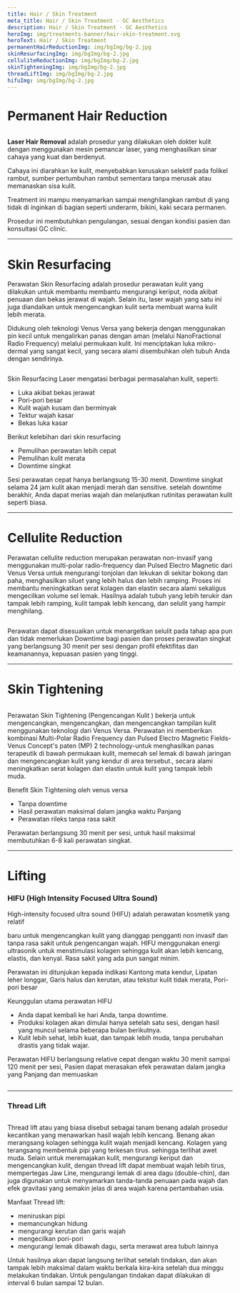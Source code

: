 ```yaml
---
title: Hair / Skin Treatment
meta_title: Hair / Skin Treatment - GC Aesthetics
description: Hair / Skin Treatment - GC Aesthetics
heroImg: img/treatments-banner/hair-skin-treatment.svg
heroText: Hair / Skin Treatment
permanentHairReductionImg: img/bgImg/bg-2.jpg
skinResurfacingImg: img/bgImg/bg-2.jpg
celluliteReductionImg: img/bgImg/bg-2.jpg
skinTighteningImg: img/bgImg/bg-2.jpg
threadLiftImg: img/bgImg/bg-2.jpg
hifuImg: img/bgImg/bg-2.jpg
---
```


<div class="container">

<div class="row mt-4">
<div class="col">

# Permanent Hair Reduction

</div>
</div>
<div class="row mt-2">
<div class="col-12 col-md-6 col-lg-4">
<img :src="permanentHairReductionImg" class="w-100" alt="" />
</div>
<div class="col-12 col-md-6 col-lg-8 mt-4 mt-md-0">

**Laser Hair Removal** adalah prosedur yang dilakukan oleh dokter kulit dengan menggunakan mesin
pemancar laser, yang menghasilkan sinar cahaya yang kuat dan berdenyut.

Cahaya ini diarahkan ke kulit, menyebabkan kerusakan selektif pada folikel rambut,
sumber pertumbuhan rambut sementara tanpa merusak atau memanaskan sisa kulit.

Treatment ini mampu menyamarkan sampai menghilangkan rambut di yang tidak di inginkan di
bagian seperti underarm, bikini, kaki secara permanen.

Prosedur ini membutuhkan pengulangan, sesuai dengan kondisi pasien dan konsultasi GC clinic.

</div>
</div>

---

<div class="row mt-4">
<div class="col">

# Skin Resurfacing

Perawatan Skin Resurfacing adalah prosedur perawatan kulit yang dilakukan untuk membantu membantu mengurangi keriput,
noda akibat penuaan dan bekas jerawat di wajah. Selain itu, laser wajah yang satu ini juga diandalkan untuk mengencangkan kulit
serta membuat warna kulit lebih merata.

Didukung oleh teknologi Venus Versa yang bekerja dengan menggunakan pin kecil untuk mengalirkan panas dengan aman
(melalui NanoFractional Radio Frequency) melalui permukaan kulit. Ini menciptakan luka mikro-dermal yang sangat kecil, yang
secara alami disembuhkan oleh tubuh Anda dengan sendirinya.

</div>
</div>

<div class="row mt-2">
<div class="col-12 col-md-6 col-lg-4">
<img :src="skinResurfacingImg" class="w-100" alt="" />
</div>
<div class="col-12 col-md-6 col-lg-8 mt-4 mt-md-0">

Skin Resurfacing Laser mengatasi berbagai permasalahan kulit, seperti:

- Luka akibat bekas jerawat
- Pori-pori besar
- Kulit wajah kusam dan berminyak
- Tektur wajah kasar
- Bekas luka kasar

Berikut kelebihan dari skin resurfacing

- Pemulihan perawatan lebih cepat
- Pemulihan kulit merata
- Downtime singkat

Sesi perawatan cepat hanya berlangsung 15-30 menit. Downtime singkat selama 24
jam kulit akan menjadi merah dan sensitive. setelah downtime berakhir, Anda dapat
merias wajah dan melanjutkan rutinitas perawatan kulit seperti biasa.

</div>
</div>

---

<div class="row mt-4">
<div class="col-12 col-md-6 col-lg-8">

# Cellulite Reduction

Perawatan cellulite reduction merupakan perawatan non-invasif yang
menggunakan multi-polar radio-frequency dan Pulsed Electro
Magnetic dari Venus Versa untuk mengurangi tonjolan dan lekukan di
sekitar bokong dan paha, menghasilkan siluet yang lebih halus dan
lebih ramping. Proses ini membantu meningkatkan serat kolagen dan
elastin secara alami sekaligus mengecilkan volume sel lemak. Hasilnya
adalah tubuh yang lebih terukir dan tampak lebih ramping, kulit
tampak lebih kencang, dan selulit yang hampir menghilang.

</div>
<div class="col-12 col-md-6 col-lg-4 mt-4 mt-md-0">
<img :src="celluliteReductionImg" class="w-100" alt="" />
</div>
</div>
<div class="row mt-2">
<div class="col">

Perawatan dapat disesuaikan untuk menargetkan selulit pada tahap apa pun dan tidak memerlukan Downtime bagi pasien dan
proses perawatan singkat yang berlangsung 30 menit per sesi dengan profil efektifitas dan keamanannya, kepuasan pasien yang
tinggi.

</div>
</div>

---

<div class="row mt-4">
<div class="col">

# Skin Tightening

</div>
</div>
<div class="row mt-2">
<div class="col-12 col-md-6 col-lg-4">
<img :src="skinTighteningImg" class="w-100" alt="" />
</div>
<div class="col-12 col-md-6 col-lg-8 mt-4 mt-md-0">

Perawatan Skin Tightening (Pengencangan Kulit ) bekerja untuk mengencangkan,
mengencangkan, dan mengencangkan tampilan kulit menggunakan teknologi dari
Venus Versa. Perawatan ini memberikan kombinasi Multi-Polar Radio Frequency dan
Pulsed Electro Magnetic Fields-Venus Concept's paten (MP) 2 technology-untuk
menghasilkan panas terapeutik di bawah permukaan kulit, memecah sel lemak di
bawah jaringan dan mengencangkan kulit yang kendur di area tersebut., secara
alami meningkatkan serat kolagen dan elastin untuk kulit yang tampak lebih muda.

Benefit Skin Tightening oleh venus versa

- Tanpa downtime
- Hasil perawatan maksimal dalam jangka waktu Panjang
- Perawatan rileks tanpa rasa sakit

Perawatan berlangsung 30 menit per sesi, untuk hasil maksimal membutuhkan 6-8
kali perawatan singkat.

</div>
</div>

---

<div class="row mt-4">
<div class="col text-center">

# Lifting

</div>
</div>

<div class="row mt-2">
<div class="col-12 col-md-6 col-lg-8">

### HIFU (High Intensity Focused Ultra Sound)

High-intensity focused ultra sound (HIFU) adalah perawatan kosmetik yang relatif

baru untuk mengencangkan kulit yang dianggap pengganti non invasif dan tanpa
rasa sakit untuk pengencangan wajah. HIFU menggunakan energi ultrasonik untuk
menstimulasi kolagen sehingga kulit akan lebih kencang, elastis, dan kenyal. Rasa
sakit yang ada pun sangat minim.

Perawatan ini ditunjukan kepada indikasi Kantong mata kendur, Lipatan leher
longgar, Garis halus dan kerutan, atau tekstur kulit tidak merata, Pori-pori besar

Keunggulan utama perawatan HIFU

- Anda dapat kembali ke hari Anda, tanpa downtime.
- Produksi kolagen akan dimulai hanya setelah satu sesi, dengan hasil yang
  muncul
  selama beberapa bulan berikutnya.
- Kulit lebih sehat, lebih kuat, dan tampak lebih muda, tanpa perubahan
  drastis yang
  tidak wajar.

Perawatan HIFU berlangsung relative cepat dengan waktu 30 menit sampai 120
menit per sesi, Pasien dapat merasakan efek perawatan dalam jangka yang Panjang
dan memuaskan

</div>
<div class="col-12 col-md-6 col-lg-4 mt-4 mt-md-0">
    <img :src="hifuImg" class="w-100" alt="" />
</div>
</div>

---

<div class="row mt-4">
<div class="col">

### Thread Lift

</div>
</div>
<div class="row mt-2">
<div class="col-12 col-md-6 col-lg-4">

<img :src="threadLiftImg" class="w-100" alt="" />

</div>
<div class="col-12 col-md-6 col-lg-8 mt-4 mt-md-0">

Thread lift atau yang biasa disebut sebagai tanam benang adalah
prosedur kecantikan yang menawarkan hasil wajah lebih kencang.
Benang akan merangsang kolagen sehingga kulit wajah menjadi
kencang. Kolagen yang terangsang membentuk pipi yang terkesan tirus.
sehingga terlihat awet muda.
Selain untuk meremajakan kulit, mengurangi keriput dan
mengencangkan kulit, dengan thread lift dapat membuat wajah lebih
tirus, mempertegas Jaw Line, mengurangi lemak di area dagu
(double-chin), dan juga digunakan untuk menyamarkan tanda-tanda
penuaan pada wajah dan efek gravitasi yang semakin jelas di area wajah
karena pertambahan usia.

Manfaat Thread lift:

- meniruskan pipi
- memancungkan hidung
- mengurangi kerutan dan garis wajah
- mengecilkan pori-pori
- mengurangi lemak dibawah dagu, serta merawat area tubuh lainnya

Untuk hasilnya akan dapat langsung terlihat setelah tindakan, dan akan
tampak lebih maksimal dalam waktu berkala kira-kira setelah dua
minggu melakukan tindakan. Untuk pengulangan tindakan dapat
dilakukan di interval 6 bulan sampai 12 bulan.

</div>
</div>

</div>
